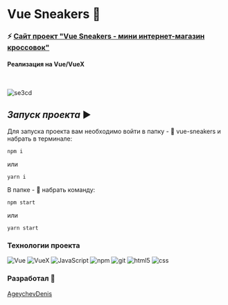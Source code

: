 # Vue Sneakers :shoe:

### :zap: [Сайт проект "Vue Sneakers - мини интернет-магазин кроссовок"](https://vue-sneakers-eight.vercel.app/)

#### Реализация на Vue/VueX 

<br/>

![se3cd](https://user-images.githubusercontent.com/83320431/211144894-51e07b64-19de-4d74-97f7-c37217e20f88.gif)


## *Запуск проекта* ▶️

Для запуска проекта вам необходимо войти в папку - :file_folder: vue-sneakers
 и набрать в терминале:

```
npm i
```

или

```
yarn i
```

В папке - :open_file_folder: набрать команду:

```
npm start
```

или

```
yarn start
```
### Технологии проекта ###

![Vue](https://img.shields.io/badge/-Vue-090909?style=for-the-badge&logo=vue)
![VueX](https://img.shields.io/badge/-VueX-090909?style=for-the-badge&logo=vue)
![JavaScript](https://img.shields.io/badge/-JavaScript-090909?style=for-the-badge&logo=javascript)
![npm](https://img.shields.io/badge/-npm-090909?style=for-the-badge&logo=npm)
![git](https://img.shields.io/badge/-git-090909?style=for-the-badge&logo=git)
![html5](https://img.shields.io/badge/-html5-090909?style=for-the-badge&logo=html5)
![css](https://img.shields.io/badge/-css-090909?style=for-the-badge&logo=css3)

### Разработал :man:

[AgeychevDenis](https://github.com/AgeychevDenis)



